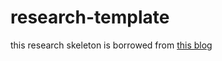 # research-template

this research skeleton is borrowed from [this blog](https://goodresearch.dev/setup.html#create-a-project-skeleton)
